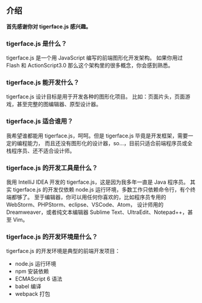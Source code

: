 ## 介绍

**首先感谢你对 tigerface.js 感兴趣。**

### tigerface.js 是什么？

tigerface.js 是一个用 JavaScript 编写的前端图形化开发架构。
如果你用过 Flash 和 ActionScript3.0 那么这个架构里的很多概念，你会感到熟悉。

### tigerface.js 能开发什么？

tigerface.js 设计目标是用于开发各种的图形化项目。
比如：页面片头，页面游戏，甚至完整的图编辑器、原型设计器。

### tigerface.js 适合谁用？

我希望谁都能用 tigerface.js，呵呵。但是 tigerface.js 毕竟是开发框架，需要一定的编程能力，
而且还没有图形化的设计器，so...，目前只适合前端程序员或全栈程序员、还不适合设计师。

### tigerface.js 的开发工具是什么？

我用 IntelliJ IDEA 开发的 tigerface.js，这是因为我多年一直是 Java 程序员。
其实 tigerface.js 的开发仅依赖 node.js 运行环境，多数工作只依赖命令行，有个终端都够了。
至于编辑器，你可以用任何你喜欢的，比如程序员专用的 WebStorm、PHPStorm、eclipse、VSCode、Atom，
设计师用的 Dreamweaver，或者纯文本编辑器 Sublime Text、UltraEdit、Notepad++，甚至 Vim。

### tigerface.js 的开发环境是什么？

tigerface.js 的开发环境是典型的前端开发项目：
* node.js 运行环境
* npm 安装依赖
* ECMAScript 6 语法
* babel 编译
* webpack 打包
